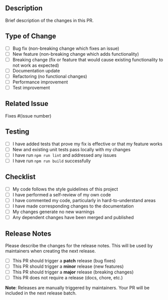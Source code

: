 ## Description

Brief description of the changes in this PR.

## Type of Change

- [ ] Bug fix (non-breaking change which fixes an issue)
- [ ] New feature (non-breaking change which adds functionality)
- [ ] Breaking change (fix or feature that would cause existing functionality to not work as expected)
- [ ] Documentation update
- [ ] Refactoring (no functional changes)
- [ ] Performance improvement
- [ ] Test improvement

## Related Issue

Fixes #(issue number)

## Testing

- [ ] I have added tests that prove my fix is effective or that my feature works
- [ ] New and existing unit tests pass locally with my changes
- [ ] I have run `npm run lint` and addressed any issues
- [ ] I have run `npm run build` successfully

## Checklist

- [ ] My code follows the style guidelines of this project
- [ ] I have performed a self-review of my own code
- [ ] I have commented my code, particularly in hard-to-understand areas
- [ ] I have made corresponding changes to the documentation
- [ ] My changes generate no new warnings
- [ ] Any dependent changes have been merged and published

## Release Notes

Please describe the changes for the release notes. This will be used by maintainers when creating the next release.

- [ ] This PR should trigger a **patch** release (bug fixes)
- [ ] This PR should trigger a **minor** release (new features)
- [ ] This PR should trigger a **major** release (breaking changes)
- [ ] This PR does not require a release (docs, chore, etc.)

**Note**: Releases are manually triggered by maintainers. Your PR will be included in the next release batch.
